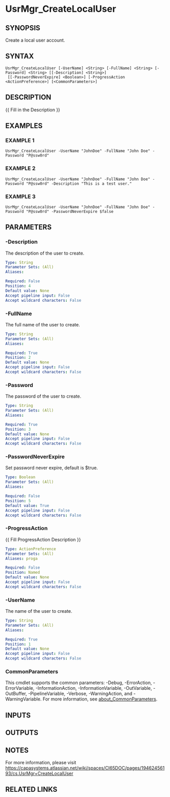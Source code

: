 # UsrMgr_CreateLocalUser

## SYNOPSIS
Create a local user account.

## SYNTAX

```
UsrMgr_CreateLocalUser [-UserName] <String> [-FullName] <String> [-Password] <String> [[-Description] <String>]
 [[-PasswordNeverExpire] <Boolean>] [-ProgressAction <ActionPreference>] [<CommonParameters>]
```

## DESCRIPTION
{{ Fill in the Description }}

## EXAMPLES

### EXAMPLE 1
```
UsrMgr_CreateLocalUser -UserName "JohnDoe" -FullName "John Doe" -Password "P@ssw0rd"
```

### EXAMPLE 2
```
UsrMgr_CreateLocalUser -UserName "JohnDoe" -FullName "John Doe" -Password "P@ssw0rd" -Description "This is a test user."
```

### EXAMPLE 3
```
UsrMgr_CreateLocalUser -UserName "JohnDoe" -FullName "John Doe" -Password "P@ssw0rd" -PasswordNeverExpire $false
```

## PARAMETERS

### -Description
The description of the user to create.

```yaml
Type: String
Parameter Sets: (All)
Aliases:

Required: False
Position: 4
Default value: None
Accept pipeline input: False
Accept wildcard characters: False
```

### -FullName
The full name of the user to create.

```yaml
Type: String
Parameter Sets: (All)
Aliases:

Required: True
Position: 2
Default value: None
Accept pipeline input: False
Accept wildcard characters: False
```

### -Password
The password of the user to create.

```yaml
Type: String
Parameter Sets: (All)
Aliases:

Required: True
Position: 3
Default value: None
Accept pipeline input: False
Accept wildcard characters: False
```

### -PasswordNeverExpire
Set password never expire, default is $true.

```yaml
Type: Boolean
Parameter Sets: (All)
Aliases:

Required: False
Position: 5
Default value: True
Accept pipeline input: False
Accept wildcard characters: False
```

### -ProgressAction
{{ Fill ProgressAction Description }}

```yaml
Type: ActionPreference
Parameter Sets: (All)
Aliases: proga

Required: False
Position: Named
Default value: None
Accept pipeline input: False
Accept wildcard characters: False
```

### -UserName
The name of the user to create.

```yaml
Type: String
Parameter Sets: (All)
Aliases:

Required: True
Position: 1
Default value: None
Accept pipeline input: False
Accept wildcard characters: False
```

### CommonParameters
This cmdlet supports the common parameters: -Debug, -ErrorAction, -ErrorVariable, -InformationAction, -InformationVariable, -OutVariable, -OutBuffer, -PipelineVariable, -Verbose, -WarningAction, and -WarningVariable. For more information, see [about_CommonParameters](http://go.microsoft.com/fwlink/?LinkID=113216).

## INPUTS

## OUTPUTS

## NOTES
For more information, please visit https://capasystems.atlassian.net/wiki/spaces/CI65DOC/pages/19462456193/cs.UsrMgr+CreateLocalUser

## RELATED LINKS
